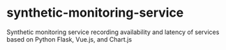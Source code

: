 # synthetic-monitoring-service
Synthetic monitoring service recording availability and latency of services based on Python Flask, Vue.js, and Chart.js

